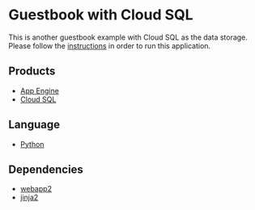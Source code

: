 # Guestbook with Cloud SQL

This is another guestbook example with Cloud SQL as the data
storage. Please follow the [instructions][1] in order to run this
application.

## Products
- [App Engine][2]
- [Cloud SQL][3]

## Language
- [Python][4]

## Dependencies
- [webapp2][5]
- [jinja2][6]

[1]: https://developers.google.com/academy/apis/cloud/appengine/cloud-sql/
[2]: https://developers.google.com/appengine/
[3]: https://developers.google.com/cloud-sql/
[4]: http://python.org/
[5]: http://webapp-improved.appspot.com/
[6]: http://jinja.pocoo.org/docs/
